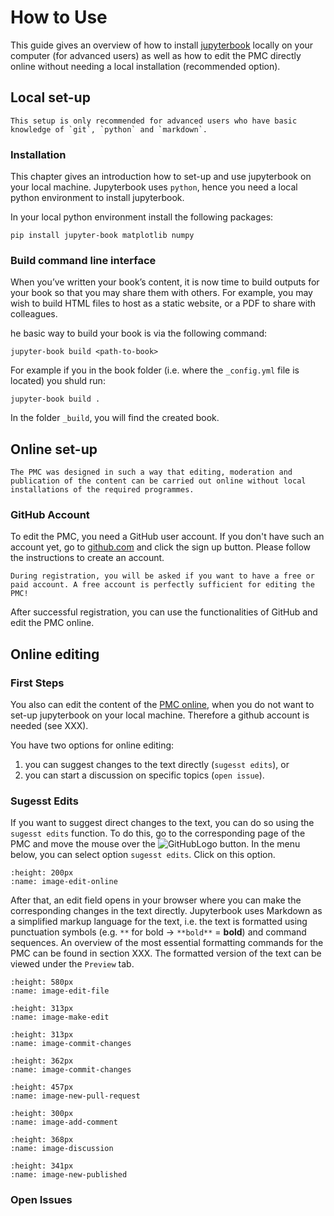 # How to Use

This guide gives an overview of how to install [jupyterbook](https://jupyterbook.org/intro.html) locally on your computer (for advanced users) as well as how to edit the PMC directly online without needing a local installation (recommended option).


## Local set-up

```{warning}
This setup is only recommended for advanced users who have basic knowledge of `git`, `python` and `markdown`.
```

### Installation

This chapter gives an introduction how to set-up and use jupyterbook on your local machine. Jupyterbook uses `python`, hence you need a local python environment to install jupyterbook.

In your local python environment install the following packages:

```
pip install jupyter-book matplotlib numpy
```

### Build command line interface

When you’ve written your book’s content, it is now time to build outputs for your book so that you may share them with others. For example, you may wish to build HTML files to host as a static website, or a PDF to share with colleagues.

he basic way to build your book is via the following command:

```
jupyter-book build <path-to-book>
```

For example if you in the book folder (i.e. where the `_config.yml` file is located) you shuld run:

```
jupyter-book build .
```

In the folder `_build`, you will find the created book.

## Online set-up

```{note}
The PMC was designed in such a way that editing, moderation and publication of the content can be carried out online without local installations of the required programmes.
```
### GitHub Account

To edit the PMC, you need a GitHub user account. If you don't have such an account yet, go to [github.com](https://github.com/) and click the sign up button. Please follow the instructions to create an account.

```{important}
During registration, you will be asked if you want to have a free or paid account. A free account is perfectly sufficient for editing the PMC!
```
After successful registration, you can use the functionalities of GitHub and edit the PMC online.


## Online editing

### First Steps
You also can edit the content of the [PMC online](https://jcss-pmc.github.io/PMC/part-00/intro.html), when you do not want to set-up jupyterbook on your local machine. Therefore a github account is needed (see XXX).

You have two options for online editing:

1. you can suggest changes to the text directly (`sugesst edits`), or
2. you can start a discussion on specific topics (`open issue`).


### Sugesst Edits

If you want to suggest direct changes to the text, you can do so using the `sugesst edits` function. To do this, go to the corresponding page of the PMC and move the mouse over the ![GitHubLogo](https://fr.wikipedia.org/wiki/GitHub#/media/Fichier:Octicons-mark-github.svg) button.  In the menu below, you can select option `sugesst edits`. Click on this option.

```{image} images/edit-online.png
:height: 200px
:name: image-edit-online
```

After that, an edit field opens in your browser where you can make the corresponding changes in the text directly. Jupyterbook uses Markdown as a simplified markup language for the text, i.e. the text is formatted using punctuation symbols (e.g. `**` for bold -> `**bold**` = **bold**) and command sequences. An overview of the most essential formatting commands for the PMC can be found in section XXX. The formatted version of the text can be viewed under the `Preview` tab.


```{image} images/edit-file.png
:height: 580px
:name: image-edit-file
```



```{image} images/make-edit.png
:height: 313px
:name: image-make-edit
```


```{image} images/commit-changes.png
:height: 313px
:name: image-commit-changes
```


```{image} images/commit-changes.png
:height: 362px
:name: image-commit-changes
```

```{image} images/new-pull-request.png
:height: 457px
:name: image-new-pull-request
```


```{image} images/add-comment.png
:height: 300px
:name: image-add-comment
```

```{image} images/discussion.png
:height: 368px
:name: image-discussion
```

```{image} images/new-published.png
:height: 341px
:name: image-new-published
```

### Open Issues
